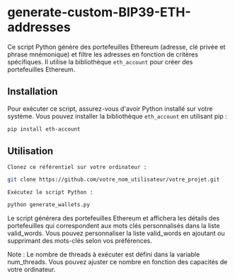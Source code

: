 # generate-custom-BIP39-ETH-addresses

Ce script Python génère des portefeuilles Ethereum (adresse, clé privée et phrase mnémonique) et filtre les adresses en fonction de critères spécifiques. Il utilise la bibliothèque `eth_account` pour créer des portefeuilles Ethereum.

## Installation

Pour exécuter ce script, assurez-vous d'avoir Python installé sur votre système. Vous pouvez installer la bibliothèque `eth_account` en utilisant pip :

```bash
pip install eth-account
```
## Utilisation

    Clonez ce référentiel sur votre ordinateur :

```bash
git clone https://github.com/votre_nom_utilisateur/votre_projet.git
```
    Exécutez le script Python :


```bash
python generate_wallets.py
```

Le script générera des portefeuilles Ethereum et affichera les détails des portefeuilles qui correspondent aux mots clés personnalisés dans la liste valid_words. Vous pouvez personnaliser la liste valid_words en ajoutant ou supprimant des mots-clés selon vos préférences.

Note : Le nombre de threads à exécuter est défini dans la variable num_threads. Vous pouvez ajuster ce nombre en fonction des capacités de votre ordinateur.
